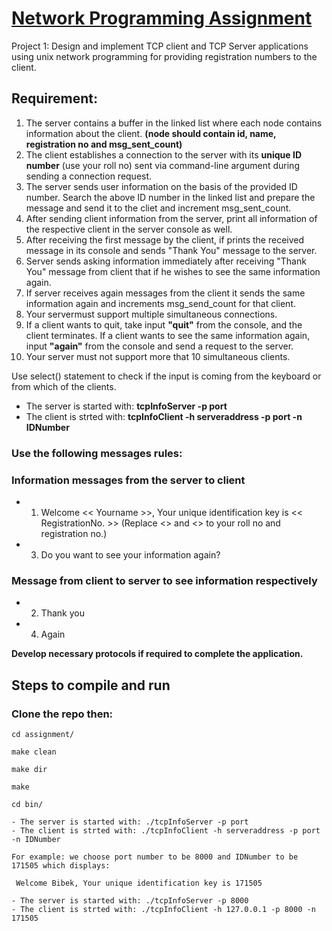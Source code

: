 # [Network Programming Assignment](https://github.com/mukezhz/NetworkProgramming/tree/main/assignment)

Project 1: Design and implement TCP client and TCP Server applications using unix network programming for providing registration numbers to the client.

## Requirement:
1. The server contains a buffer in the linked list where each node contains information about the client. **(node should contain id, name, registration no and msg_sent_count)**
2. The client establishes a connection to the server with its **unique ID number** (use your roll no) sent via command-line argument during sending a connection request.
3. The server sends user information on the basis of the provided ID number. Search the above ID number in the linked list and prepare the message and send it to the cliet and increment msg_sent_count.
4. After sending client information from the server, print all information of the respective client in the server console as well.
5. After receiving the first message by the client, if prints the received message in its console and sends "Thank You" message to the server.
6. Server sends asking information immediately after receiving "Thank You" message from client that if he wishes to see the same information again.
7. If server receives again messages from the client it sends the same information again and increments msg_send_count for that client.
8. Your servermust support multiple simultaneous connections.
9. If a client wants to quit, take input **"quit"** from the console, and the client terminates. If a client wants to see the same information again, input **"again"** from the console and send a request to the server.
10. Your server must not support more that 10 simultaneous clients.

Use select() statement to check if the input is coming from the keyboard or from which of the clients.

- The server is started with: **tcpInfoServer -p port**
- The client is strted with: **tcpInfoClient -h serveraddress -p port -n IDNumber**

### Use the following messages rules:
### Information messages from the server to client

- 1. Welcome << Yourname >>, Your unique identification key is << RegistrationNo. >> (Replace <<Yourname>> and <<Registration>> to your roll no and registration no.)
- 3. Do you want to see your information again?

### Message from client to server to see information respectively

- 2. Thank you
- 4. Again
  
**Develop necessary protocols if required to complete the application.**
  
## Steps to compile and run

### Clone the repo then:

```
cd assignment/
  
make clean

make dir

make

cd bin/

- The server is started with: ./tcpInfoServer -p port
- The client is strted with: ./tcpInfoClient -h serveraddress -p port -n IDNumber

For example: we choose port number to be 8000 and IDNumber to be 171505 which displays:

 Welcome Bibek, Your unique identification key is 171505

- The server is started with: ./tcpInfoServer -p 8000
- The client is strted with: ./tcpInfoClient -h 127.0.0.1 -p 8000 -n 171505
```
